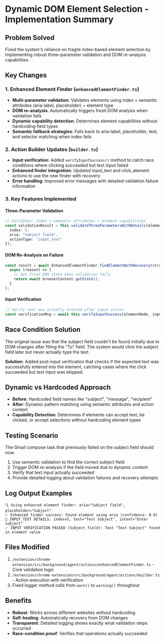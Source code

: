 # Dynamic DOM Element Selection - Implementation Summary

## Problem Solved
Fixed the system's reliance on fragile index-based element selection by implementing robust three-parameter validation and DOM re-analysis capabilities.

## Key Changes

### 1. Enhanced Element Finder (`enhancedElementFinder.ts`)
- **Multi-parameter validation**: Validates elements using index + semantic attributes (aria-label, placeholder) + element type
- **DOM re-analysis**: Automatically triggers fresh DOM analysis when validation fails
- **Dynamic capability detection**: Determines element capabilities without hardcoding field types
- **Semantic fallback strategies**: Falls back to aria-label, placeholder, text, and selector matching when index fails

### 2. Action Builder Updates (`builder.ts`)
- **Input verification**: Added `verifyInputSuccess()` method to catch race conditions where clicking succeeded but text input failed
- **Enhanced finder integration**: Updated input_text and click_element actions to use the new finder with recovery
- **Error handling**: Improved error messages with detailed validation failure information

### 3. Key Features Implemented

#### Three-Parameter Validation
```typescript
// Validates: index + semantic attributes + element capabilities
const validationResult = this.validateThreeParametersWithDetails(element, {
  index: 5,
  aria: "Subject field",
  actionType: "input_text"  
});
```

#### DOM Re-Analysis on Failure
```typescript
const result = await EnhancedElementFinder.findElementWithRecovery(strategy, state, 
  async (reason) => {
    // Get fresh DOM state when validation fails
    return await browserContext.getState();
  }
);
```

#### Input Verification
```typescript
// Verify text was actually entered after input action
const verificationMsg = await this.verifyInputSuccess(elementNode, inputText, aria);
```

## Race Condition Solution
The original issue was that the subject field couldn't be found initially due to DOM changes after filling the "To" field. The system would click the subject field later but never actually type the text.

**Solution**: Added post-input verification that checks if the expected text was successfully entered into the element, catching cases where the click succeeded but text input was skipped.

## Dynamic vs Hardcoded Approach
- **Before**: Hardcoded field names like "subject", "message", "recipient"
- **After**: Dynamic pattern matching using semantic attributes and action context
- **Capability Detection**: Determines if elements can accept text, be clicked, or accept selections without hardcoding element types

## Testing Scenario
The Gmail compose task that previously failed on the subject field should now:
1. Use semantic validation to find the correct subject field
2. Trigger DOM re-analysis if the field moved due to dynamic content
3. Verify that text input actually succeeded
4. Provide detailed logging about validation failures and recovery attempts

## Log Output Examples
```
🔍 Using enhanced element finder: aria="Subject field", placeholder="Subject"
✅ Enhanced finder success: Found element using aria (confidence: 0.9)
📝 INPUT_TEXT DETAILS: index=5, text="Test Subject", intent="Enter subject"
✅ INPUT VERIFICATION PASSED (Subject field): Text "Test Subject" found in element value
```

## Files Modified
1. `/extension/chrome-extension/src/background/agent/actions/enhancedElementFinder.ts` - Core validation logic
2. `/extension/chrome-extension/src/background/agent/actions/builder.ts` - Action execution with verification
3. Fixed logger method calls from `warn()` to `warning()` throughout

## Benefits
- **Robust**: Works across different websites without hardcoding
- **Self-healing**: Automatically recovers from DOM changes
- **Transparent**: Detailed logging shows exactly what validation steps occurred
- **Race-condition proof**: Verifies that operations actually succeeded